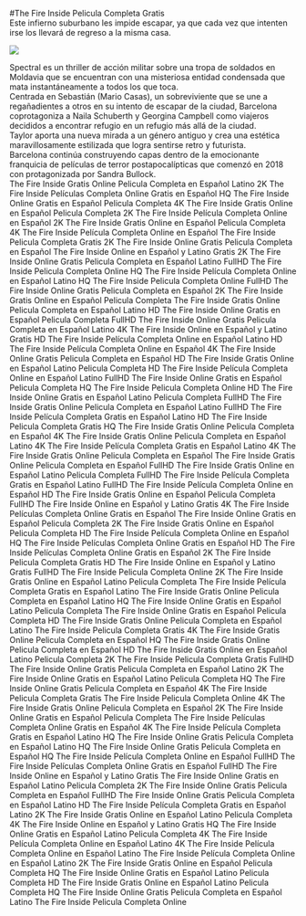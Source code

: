 #The Fire Inside Pelicula Completa Gratis  
Este infierno suburbano les impide escapar, ya que cada vez que intenten irse los llevará de regreso a la misma casa.  
  
[![](https://i.imgur.com/qSNzIqt.png)](https://movie.rssnews.media/TBVFrwqo.php)  
  
Spectral es un thriller de acción militar sobre una tropa de soldados  en Moldavia que se encuentran con una misteriosa entidad condensada que mata instantáneamente a todos los que toca.  
Centrada en Sebastián (Mario Casas), un sobreviviente que se une a regañadientes a otros en su intento de escapar de la ciudad,  Barcelona coprotagoniza a Naila Schuberth y Georgina Campbell como viajeros decididos a encontrar refugio en un refugio más allá de la ciudad.  
Taylor aporta una nueva mirada a un género antiguo y crea una estética maravillosamente estilizada que logra sentirse retro y futurista.  
 Barcelona continúa construyendo capas dentro de la emocionante franquicia de películas de terror postapocalípticas que comenzó en 2018 con  protagonizada por Sandra Bullock.  
The Fire Inside Gratis Online Pelicula Completa en Español Latino 2K
The Fire Inside Películas Completa Online Gratis en Español HQ
The Fire Inside Online Gratis en Español Pelicula Completa 4K
The Fire Inside Gratis Online en Español Pelicula Completa 2K
The Fire Inside Película Completa Online en Español 2K
The Fire Inside Gratis Online en Español Pelicula Completa 4K
The Fire Inside Película Completa Online en Español
The Fire Inside Pelicula Completa Gratis 2K
The Fire Inside Online Gratis Pelicula Completa en Español
The Fire Inside Online en Español y Latino Gratis 2K
The Fire Inside Online Gratis Pelicula Completa en Español Latino FullHD
The Fire Inside Pelicula Completa Online HQ
The Fire Inside Película Completa Online en Español Latino HQ
The Fire Inside Pelicula Completa Online FullHD
The Fire Inside Online Gratis Pelicula Completa en Español 2K
The Fire Inside Gratis Online en Español Pelicula Completa
The Fire Inside Gratis Online Pelicula Completa en Español Latino HD
The Fire Inside Online Gratis en Español Pelicula Completa FullHD
The Fire Inside Online Gratis Pelicula Completa en Español Latino 4K
The Fire Inside Online en Español y Latino Gratis HD
The Fire Inside Película Completa Online en Español Latino HD
The Fire Inside Película Completa Online en Español 4K
The Fire Inside Online Gratis Pelicula Completa en Español HD
The Fire Inside Gratis Online en Español Latino Pelicula Completa HD
The Fire Inside Película Completa Online en Español Latino FullHD
The Fire Inside Online Gratis en Español Pelicula Completa HQ
The Fire Inside Pelicula Completa Online HD
The Fire Inside Online Gratis en Español Latino Pelicula Completa FullHD
The Fire Inside Gratis Online Pelicula Completa en Español Latino FullHD
The Fire Inside Película Completa Gratis en Español Latino HD
The Fire Inside Pelicula Completa Gratis HQ
The Fire Inside Gratis Online Pelicula Completa en Español 4K
The Fire Inside Gratis Online Pelicula Completa en Español Latino 4K
The Fire Inside Película Completa Gratis en Español Latino 4K
The Fire Inside Gratis Online Pelicula Completa en Español
The Fire Inside Gratis Online Pelicula Completa en Español FullHD
The Fire Inside Gratis Online en Español Latino Pelicula Completa FullHD
The Fire Inside Película Completa Gratis en Español Latino FullHD
The Fire Inside Película Completa Online en Español HD
The Fire Inside Gratis Online en Español Pelicula Completa FullHD
The Fire Inside Online en Español y Latino Gratis 4K
The Fire Inside Películas Completa Online Gratis en Español
The Fire Inside Online Gratis en Español Pelicula Completa 2K
The Fire Inside Gratis Online en Español Pelicula Completa HD
The Fire Inside Película Completa Online en Español HQ
The Fire Inside Películas Completa Online Gratis en Español HD
The Fire Inside Películas Completa Online Gratis en Español 2K
The Fire Inside Pelicula Completa Gratis HD
The Fire Inside Online en Español y Latino Gratis FullHD
The Fire Inside Pelicula Completa Online 2K
The Fire Inside Gratis Online en Español Latino Pelicula Completa
The Fire Inside Película Completa Gratis en Español Latino
The Fire Inside Gratis Online Pelicula Completa en Español Latino HQ
The Fire Inside Online Gratis en Español Latino Pelicula Completa
The Fire Inside Online Gratis en Español Pelicula Completa HD
The Fire Inside Gratis Online Pelicula Completa en Español Latino
The Fire Inside Pelicula Completa Gratis 4K
The Fire Inside Gratis Online Pelicula Completa en Español HQ
The Fire Inside Gratis Online Pelicula Completa en Español HD
The Fire Inside Gratis Online en Español Latino Pelicula Completa 2K
The Fire Inside Pelicula Completa Gratis FullHD
The Fire Inside Online Gratis Pelicula Completa en Español Latino 2K
The Fire Inside Online Gratis en Español Latino Pelicula Completa HQ
The Fire Inside Online Gratis Pelicula Completa en Español 4K
The Fire Inside Pelicula Completa Gratis
The Fire Inside Pelicula Completa Online 4K
The Fire Inside Gratis Online Pelicula Completa en Español 2K
The Fire Inside Online Gratis en Español Pelicula Completa
The Fire Inside Películas Completa Online Gratis en Español 4K
The Fire Inside Película Completa Gratis en Español Latino HQ
The Fire Inside Online Gratis Pelicula Completa en Español Latino HQ
The Fire Inside Online Gratis Pelicula Completa en Español HQ
The Fire Inside Película Completa Online en Español FullHD
The Fire Inside Películas Completa Online Gratis en Español FullHD
The Fire Inside Online en Español y Latino Gratis
The Fire Inside Online Gratis en Español Latino Pelicula Completa 2K
The Fire Inside Online Gratis Pelicula Completa en Español FullHD
The Fire Inside Online Gratis Pelicula Completa en Español Latino HD
The Fire Inside Película Completa Gratis en Español Latino 2K
The Fire Inside Gratis Online en Español Latino Pelicula Completa 4K
The Fire Inside Online en Español y Latino Gratis HQ
The Fire Inside Online Gratis en Español Latino Pelicula Completa 4K
The Fire Inside Película Completa Online en Español Latino 4K
The Fire Inside Película Completa Online en Español Latino
The Fire Inside Película Completa Online en Español Latino 2K
The Fire Inside Gratis Online en Español Pelicula Completa HQ
The Fire Inside Online Gratis en Español Latino Pelicula Completa HD
The Fire Inside Gratis Online en Español Latino Pelicula Completa HQ
The Fire Inside Online Gratis Pelicula Completa en Español Latino
The Fire Inside Pelicula Completa Online